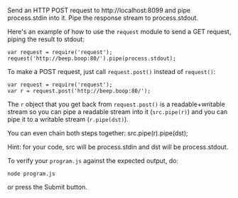 Send an HTTP POST request to http://localhost:8099 and pipe process.stdin into
it. Pipe the response stream to process.stdout.

Here's an example of how to use the `request` module to send a GET request,
piping the result to stdout:

    var request = require('request');
    request('http://beep.boop:80/').pipe(process.stdout);

To make a POST request, just call `request.post()` instead of `request()`:

    var request = require('request');
    var r = request.post('http://beep.boop:80/');
    
The `r` object that you get back from `request.post()` is a readable+writable
stream so you can pipe a readable stream into it (`src.pipe(r)`) and you can
pipe it to a writable stream (`r.pipe(dst)`).

You can even chain both steps together: src.pipe(r).pipe(dst);

Hint: for your code, src will be process.stdin and dst will be process.stdout.

To verify your `program.js` against the expected output, do:

`node program.js`

or press the Submit button.
